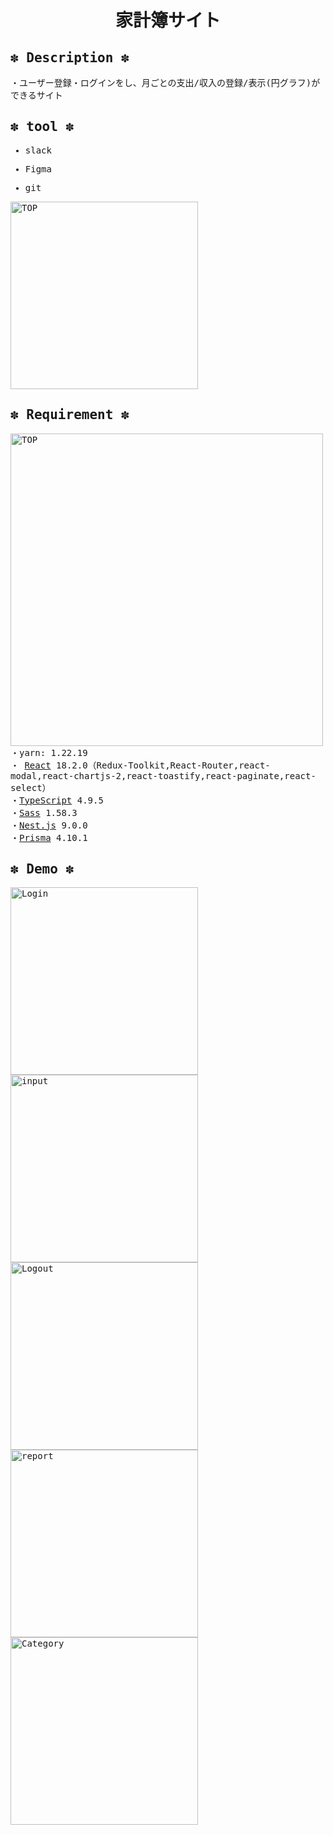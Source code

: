<samp>
<div align="center">
  
# 家計簿サイト

  </div>

## ✽ Description ✽

・ユーザー登録・ログインをし、月ごとの支出/収入の登録/表示(円グラフ)ができるサイト</br>

## ✽ tool ✽

- slack

- Figma

- git

<img width="300" alt="TOP" src="https://user-images.githubusercontent.com/109854906/230262539-fa03a614-d968-424e-9707-53ee066f641b.png"></br>

## ✽ Requirement ✽

<img width="500" alt="TOP" src="https://user-images.githubusercontent.com/109854906/230242562-cd5ed03d-149e-4fd6-a303-2b627edff9aa.jpg"></br>
・yarn: 1.22.19</br>
・ [React](https://ja.reactjs.org/) 18.2.0（Redux-Toolkit,React-Router,react-modal,react-chartjs-2,react-toastify,react-paginate,react-select）</br>・[TypeScript](https://www.typescriptlang.org/) 4.9.5</br>・[Sass](https://sass-lang.com/) 1.58.3</br>・[Nest.js](https://nestjs.com/) 9.0.0</br>・[Prisma](https://www.prisma.io/) 4.10.1

## ✽ Demo ✽

<img width="300" alt="Login" src="https://user-images.githubusercontent.com/109854906/230242157-1e9f35fd-c90b-435d-857a-e88d88e5864c.png"></br>
<img width="300" alt="input" src="https://user-images.githubusercontent.com/109854906/230241588-01344a85-cf0c-4868-b678-16e01ad1aacf.png"></br>
<img width="300" alt="Logout" src="https://user-images.githubusercontent.com/109854906/230241453-d8442a7b-4e01-438f-8244-f5198e604263.png"></br>
<img width="300" alt="report" src="https://user-images.githubusercontent.com/109854906/230242031-e886a1e7-0779-49ff-aac2-f146370d3d00.png"></br>
<img width="300" alt="Category" src="https://user-images.githubusercontent.com/109854906/230242282-0db88498-7aef-4f7a-a652-913419a4f155.png"></br>

</div>
</samp>
